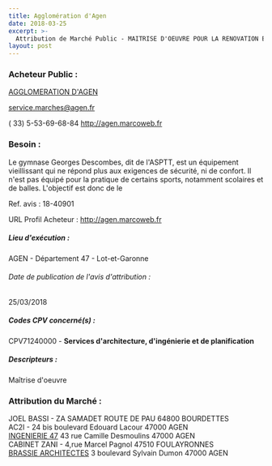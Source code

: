 ```yaml
---
title: Agglomération d'Agen
date: 2018-03-25
excerpt: >-
  Attribution de Marché Public - MAITRISE D'OEUVRE POUR LA RENOVATION ET L'EXTENSION DU GYMNASE DE L'ASPTT
layout: post
---
```


### Acheteur Public : 
<a href="/acheteur-32/siren-200035459"> AGGLOMERATION D'AGEN</a><br/>



service.marches@agen.fr

( 33) 5-53-69-68-84
http://agen.marcoweb.fr
### Besoin :

Le gymnase Georges Descombes, dit de l'ASPTT, est un équipement vieillissant qui ne répond plus aux exigences de sécurité, ni de confort. Il n'est pas équipé pour la pratique de certains sports, notamment scolaires et de balles. L'objectif est donc de le

Ref. avis : 18-40901

URL Profil Acheteur : http://agen.marcoweb.fr

##### Lieu d'exécution :

AGEN - Département 47 - Lot-et-Garonne

###### Date de publication de l'avis d'attribution : 
25/03/2018

##### Codes CPV concerné(s) :
CPV71240000 - **Services d'architecture, d'ingénierie et de planification** <br/>

##### Descripteurs :
Maîtrise d'oeuvre <br/>

### Attribution du Marché :
JOEL BASSI - ZA SAMADET ROUTE DE PAU 64800 BOURDETTES <br/>
AC2I - 24 bis boulevard Edouard Lacour 47000 AGEN <br/>
<a href="/entreprise-256/siren-343508834"> INGENIERIE 47</a>    43 rue Camille Desmoulins 47000 AGEN <br/>
CABINET ZANI - 4,rue Marcel Pagnol 47510 FOULAYRONNES <br/>
<a href="/entreprise-265/siren-508243912"> BRASSIE ARCHITECTES</a>    3 boulevard Sylvain Dumon 47000 AGEN <br/>
